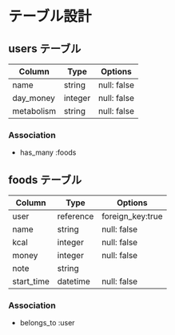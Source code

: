 # テーブル設計

## users テーブル

| Column     | Type    | Options     |
| ---------- | ------- | ----------- |
| name       | string  | null: false |
| day_money  | integer | null: false |
| metabolism | string  | null: false |

### Association

- has_many :foods

## foods テーブル

| Column     | Type      | Options          |
| ---------- | --------- | ---------------- |
| user       | reference | foreign_key:true |
| name       | string    | null: false      |
| kcal       | integer   | null: false      |
| money      | integer   | null: false      |
| note       | string    |                  |
| start_time | datetime  | null: false      |

### Association

- belongs_to :user
